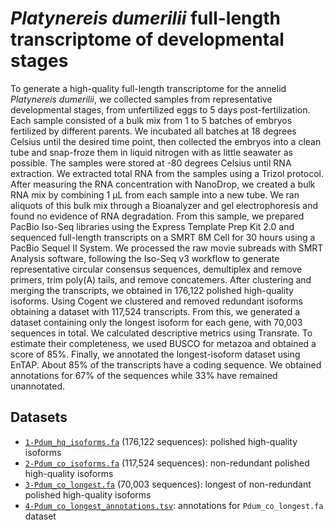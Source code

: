 # *Platynereis dumerilii* full-length transcriptome of developmental stages

To generate a high-quality full-length transcriptome for the annelid *Platynereis dumerilii*, we collected samples from representative developmental stages, from unfertilized eggs to 5 days post-fertilization. Each sample consisted of a bulk mix from 1 to 5 batches of embryos fertilized by different parents. We incubated all batches at 18 degrees Celsius until the desired time point, then collected the embryos into a clean tube and snap-froze them in liquid nitrogen with as little seawater as possible. The samples were stored at -80 degrees Celsius until RNA extraction. We extracted total RNA from the samples using a Trizol protocol. After measuring the RNA concentration with NanoDrop, we created a bulk RNA mix by combining 1 µL from each sample into a new tube. We ran aliquots of this bulk mix through a Bioanalyzer and gel electrophoresis and found no evidence of RNA degradation. From this sample, we prepared PacBio Iso-Seq libraries using the Express Template Prep Kit 2.0 and sequenced full-length transcripts on a SMRT 8M Cell for 30 hours using a PacBio Sequel II System. We processed the raw movie subreads with SMRT Analysis software, following the Iso-Seq v3 workflow to generate representative circular consensus sequences, demultiplex and remove primers, trim poly(A) tails, and remove concatemers. After clustering and merging the transcripts, we obtained in 176,122 polished high-quality isoforms. Using Cogent we clustered and removed redundant isoforms obtaining a dataset with 117,524 transcripts. From this, we generated a dataset containing only the longest isoform for each gene, with 70,003 sequences in total. We calculated descriptive metrics using Transrate. To estimate their completeness, we used BUSCO for metazoa and obtained a score of 85%. Finally, we annotated the longest-isoform dataset using EnTAP. About 85% of the transcripts have a coding sequence. We obtained annotations for 67% of the sequences while 33% have remained unannotated.

## Datasets

- [`1-Pdum_hq_isoforms.fa`]() (176,122 sequences): polished high-quality isoforms 
- [`2-Pdum_co_isoforms.fa`]() (117,524 sequences): non-redundant polished high-quality isoforms
- [`3-Pdum_co_longest.fa`]() (70,003 sequences): longest of non-redundant polished high-quality isoforms
- [`4-Pdum_co_longest_annotations.tsv`](): annotations for `Pdum_co_longest.fa` dataset
